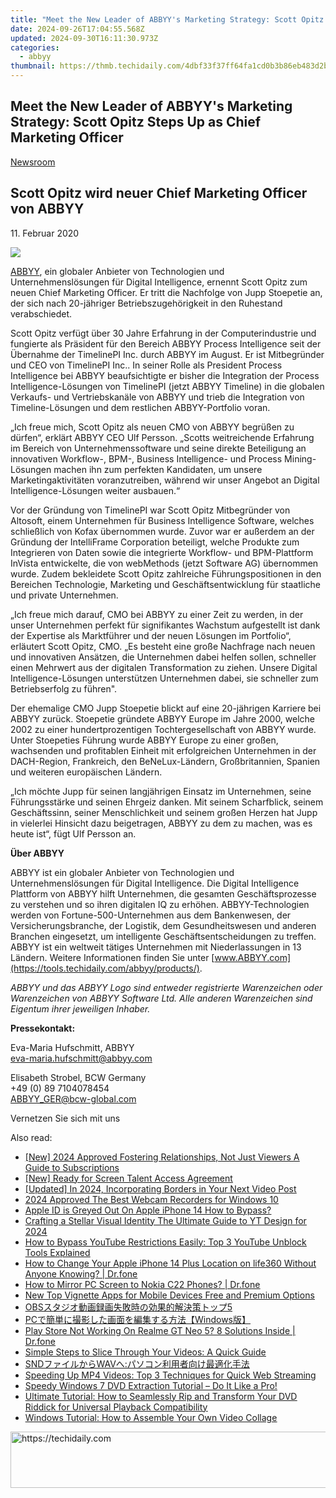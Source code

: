 ```yaml
---
title: "Meet the New Leader of ABBYY's Marketing Strategy: Scott Opitz Steps Up as Chief Marketing Officer"
date: 2024-09-26T17:04:55.568Z
updated: 2024-09-30T16:11:30.973Z
categories:
  - abbyy
thumbnail: https://thmb.techidaily.com/4dbf33f37ff64fa1cd0b3b86eb483d2b61e4dcfaa2f3492f28ea818842097e14.jpg
---
```


## Meet the New Leader of ABBYY's Marketing Strategy: Scott Opitz Steps Up as Chief Marketing Officer

[Newsroom](https://tools.techidaily.com/abbyy/products/)

## Scott Opitz wird neuer Chief Marketing Officer von ABBYY

11\. Februar 2020

![](https://content.abbyy.com/-/media/project/abbyy/abbyy/branchtemplates/shutterstock_1272462163_1296-x-729.jpg?h=729&iar=0&w=1296)

[ABBYY](https://tools.techidaily.com/abbyy/products/), ein globaler Anbieter von Technologien und Unternehmenslösungen für Digital Intelligence, ernennt Scott Opitz zum neuen Chief Marketing Officer. Er tritt die Nachfolge von Jupp Stoepetie an, der sich nach 20-jähriger Betriebszugehörigkeit in den Ruhestand verabschiedet.

Scott Opitz verfügt über 30 Jahre Erfahrung in der Computerindustrie und fungierte als Präsident für den Bereich ABBYY Process Intelligence seit der Übernahme der TimelinePI Inc. durch ABBYY im August. Er ist Mitbegründer und CEO von TimelinePI Inc.. In seiner Rolle als President Process Intelligence bei ABBYY beaufsichtigte er bisher die Integration der Process Intelligence-Lösungen von TimelinePI (jetzt ABBYY Timeline) in die globalen Verkaufs- und Vertriebskanäle von ABBYY und trieb die Integration von Timeline-Lösungen und dem restlichen ABBYY-Portfolio voran.

„Ich freue mich, Scott Opitz als neuen CMO von ABBYY begrüßen zu dürfen“, erklärt ABBYY CEO Ulf Persson. „Scotts weitreichende Erfahrung im Bereich von Unternehmenssoftware und seine direkte Beteiligung an innovativen Workflow-, BPM-, Business Intelligence- und Process Mining-Lösungen machen ihn zum perfekten Kandidaten, um unsere Marketingaktivitäten voranzutreiben, während wir unser Angebot an Digital Intelligence-Lösungen weiter ausbauen.“

Vor der Gründung von TimelinePI war Scott Opitz Mitbegründer von Altosoft, einem Unternehmen für Business Intelligence Software, welches schließlich von Kofax übernommen wurde. Zuvor war er außerdem an der Gründung der IntelliFrame Corporation beteiligt, welche Produkte zum Integrieren von Daten sowie die integrierte Workflow- und BPM-Plattform InVista entwickelte, die von webMethods (jetzt Software AG) übernommen wurde. Zudem bekleidete Scott Opitz zahlreiche Führungspositionen in den Bereichen Technologie, Marketing und Geschäftsentwicklung für staatliche und private Unternehmen.

„Ich freue mich darauf, CMO bei ABBYY zu einer Zeit zu werden, in der unser Unternehmen perfekt für signifikantes Wachstum aufgestellt ist dank der Expertise als Marktführer und der neuen Lösungen im Portfolio“, erläutert Scott Opitz, CMO. „Es besteht eine große Nachfrage nach neuen und innovativen Ansätzen, die Unternehmen dabei helfen sollen, schneller einen Mehrwert aus der digitalen Transformation zu ziehen. Unsere Digital Intelligence-Lösungen unterstützen Unternehmen dabei, sie schneller zum Betriebserfolg zu führen".

Der ehemalige CMO Jupp Stoepetie blickt auf eine 20-jährigen Karriere bei ABBYY zurück. Stoepetie gründete ABBYY Europe im Jahre 2000, welche 2002 zu einer hundertprozentigen Tochtergesellschaft von ABBYY wurde. Unter Stoepeties Führung wurde ABBYY Europe zu einer großen, wachsenden und profitablen Einheit mit erfolgreichen Unternehmen in der DACH-Region, Frankreich, den BeNeLux-Ländern, Großbritannien, Spanien und weiteren europäischen Ländern.

„Ich möchte Jupp für seinen langjährigen Einsatz im Unternehmen, seine Führungsstärke und seinen Ehrgeiz danken. Mit seinem Scharfblick, seinem Geschäftssinn, seiner Menschlichkeit und seinem großen Herzen hat Jupp in vielerlei Hinsicht dazu beigetragen, ABBYY zu dem zu machen, was es heute ist“, fügt Ulf Persson an.

**Über ABBYY**

ABBYY ist ein globaler Anbieter von Technologien und Unternehmenslösungen für Digital Intelligence. Die Digital Intelligence Plattform von ABBYY hilft Unternehmen, die gesamten Geschäftsprozesse zu verstehen und so ihren digitalen IQ zu erhöhen. ABBYY-Technologien werden von Fortune-500-Unternehmen aus dem Bankenwesen, der Versicherungsbranche, der Logistik, dem Gesundheitswesen und anderen Branchen eingesetzt, um intelligente Geschäftsentscheidungen zu treffen. ABBYY ist ein weltweit tätiges Unternehmen mit Niederlassungen in 13 Ländern. Weitere Informationen finden Sie unter [www.ABBYY.com](https://tools.techidaily.com/abbyy/products/).

_ABBYY und das ABBYY Logo sind entweder registrierte Warenzeichen oder Warenzeichen von ABBYY Software Ltd. Alle anderen Warenzeichen sind Eigentum ihrer jeweiligen Inhaber._

**Pressekontakt:**

Eva-Maria Hufschmitt, ABBYY  
[eva-maria.hufschmitt@abbyy.com](https://tools.techidaily.com/abbyy/products/)

Elisabeth Strobel, BCW Germany  
+49 (0) 89 7104078454  
[ABBYY\_GER@bcw-global.com](https://tools.techidaily.com/abbyy/products/)

Vernetzen Sie sich mit uns

<ins class="adsbygoogle"
     style="display:block"
     data-ad-format="autorelaxed"
     data-ad-client="ca-pub-7571918770474297"
     data-ad-slot="1223367746"></ins>

<ins class="adsbygoogle"
     style="display:block"
     data-ad-client="ca-pub-7571918770474297"
     data-ad-slot="8358498916"
     data-ad-format="auto"
     data-full-width-responsive="true"></ins>

<span class="atpl-alsoreadstyle">Also read:</span>
<div><ul>
<li><a href="https://eaxpv-info.techidaily.com/new-2024-approved-fostering-relationships-not-just-viewers-a-guide-to-subscriptions/"><u>[New] 2024 Approved Fostering Relationships, Not Just Viewers A Guide to Subscriptions</u></a></li>
<li><a href="https://extra-approaches.techidaily.com/new-ready-for-screen-talent-access-agreement/"><u>[New] Ready for Screen Talent Access Agreement</u></a></li>
<li><a href="https://instagram-videos.techidaily.com/updated-in-2024-incorporating-borders-in-your-next-video-post/"><u>[Updated] In 2024, Incorporating Borders in Your Next Video Post</u></a></li>
<li><a href="https://visual-screen-recording.techidaily.com/2024-approved-the-best-webcam-recorders-for-windows-10/"><u>2024 Approved The Best Webcam Recorders for Windows 10</u></a></li>
<li><a href="https://apple-account.techidaily.com/apple-id-is-greyed-out-on-apple-iphone-14-how-to-bypass-by-drfone-ios/"><u>Apple ID is Greyed Out On Apple iPhone 14 How to Bypass?</u></a></li>
<li><a href="https://youtube-clips.techidaily.com/crafting-a-stellar-visual-identity-the-ultimate-guide-to-yt-design-for-2024/"><u>Crafting a Stellar Visual Identity The Ultimate Guide to YT Design for 2024</u></a></li>
<li><a href="https://solve-latest.techidaily.com/how-to-bypass-youtube-restrictions-easily-top-3-youtube-unblock-tools-explained/"><u>How to Bypass YouTube Restrictions Easily: Top 3 YouTube Unblock Tools Explained</u></a></li>
<li><a href="https://location-social.techidaily.com/how-to-change-your-apple-iphone-14-plus-location-on-life360-without-anyone-knowing-drfone-by-drfone-virtual-ios/"><u>How to Change Your Apple iPhone 14 Plus Location on life360 Without Anyone Knowing? | Dr.fone</u></a></li>
<li><a href="https://screen-mirror.techidaily.com/how-to-mirror-pc-screen-to-nokia-c22-phones-drfone-by-drfone-android/"><u>How to Mirror PC Screen to Nokia C22 Phones? | Dr.fone</u></a></li>
<li><a href="https://ai-video-apps.techidaily.com/new-top-vignette-apps-for-mobile-devices-free-and-premium-options/"><u>New Top Vignette Apps for Mobile Devices Free and Premium Options</u></a></li>
<li><a href="https://solve-latest.techidaily.com/obs5/"><u>OBSスタジオ動画録画失敗時の効果的解決策トップ5</u></a></li>
<li><a href="https://solve-latest.techidaily.com/pcwindows/"><u>PCで簡単に撮影した画面を編集する方法【Windows版】</u></a></li>
<li><a href="https://howto.techidaily.com/play-store-not-working-on-realme-gt-neo-5-8-solutions-inside-drfone-by-drfone-fix-android-problems-fix-android-problems/"><u>Play Store Not Working On Realme GT Neo 5? 8 Solutions Inside | Dr.fone</u></a></li>
<li><a href="https://solve-latest.techidaily.com/simple-steps-to-slice-through-your-videos-a-quick-guide/"><u>Simple Steps to Slice Through Your Videos: A Quick Guide</u></a></li>
<li><a href="https://solve-latest.techidaily.com/sndwav/"><u>SNDファイルからWAVへ:パソコン利用者向け最適化手法</u></a></li>
<li><a href="https://solve-latest.techidaily.com/speeding-up-mp4-videos-top-3-techniques-for-quick-web-streaming/"><u>Speeding Up MP4 Videos: Top 3 Techniques for Quick Web Streaming</u></a></li>
<li><a href="https://solve-latest.techidaily.com/speedy-windows-7-dvd-extraction-tutorial-do-it-like-a-pro/"><u>Speedy Windows 7 DVD Extraction Tutorial – Do It Like a Pro!</u></a></li>
<li><a href="https://solve-latest.techidaily.com/ultimate-tutorial-how-to-seamlessly-rip-and-transform-your-dvd-riddick-for-universal-playback-compatibility/"><u>Ultimate Tutorial: How to Seamlessly Rip and Transform Your DVD Riddick for Universal Playback Compatibility</u></a></li>
<li><a href="https://solve-latest.techidaily.com/windows-tutorial-how-to-assemble-your-own-video-collage/"><u>Windows Tutorial: How to Assemble Your Own Video Collage</u></a></li>
</ul></div>

<!-- affiliate ads begin -->
<a href="https://appsumo.8odi.net/c/5597632/2043856/7443" target="_top" id="2043856">
  <img src="//a.impactradius-go.com/display-ad/7443-2043856" border="0" alt="https://techidaily.com" width="728" height="90"/>
</a>
<img height="0" width="0" src="https://appsumo.8odi.net/i/5597632/2043856/7443" style="position:absolute;visibility:hidden;" border="0" />
<!-- affiliate ads end -->

